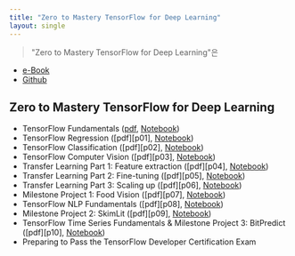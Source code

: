```yaml
---
title: "Zero to Mastery TensorFlow for Deep Learning"
layout: single
---
```


> "Zero to Mastery TensorFlow for Deep Learning"은 

* [e-Book](https://dev.mrdbourke.com/tensorflow-deep-learning/)
* [Github](https://github.com/mrdbourke/tensorflow-deep-learning)

## Zero to Mastery TensorFlow for Deep Learning
* TensorFlow Fundamentals ([pdf][p00], [Notebook][n00])
* TensorFlow Regression ([pdf][p01], [Notebook][n01])
* TensorFlow Classification ([pdf][p02], [Notebook][n02])
* TensorFlow Computer Vision ([pdf][p03], [Notebook][n03])
* Transfer Learning Part 1: Feature extraction ([pdf][p04], [Notebook][n04])
* Transfer Learning Part 2: Fine-tuning ([pdf][p05], [Notebook][n05])
* Transfer Learning Part 3: Scaling up ([pdf][p06], [Notebook][n06])
* Milestone Project 1: Food Vision ([pdf][p07], [Notebook][n07])
* TensorFlow NLP Fundamentals ([pdf][p08], [Notebook][n08])
* Milestone Project 2: SkimLit ([pdf][p09], [Notebook][n09])
* TensorFlow Time Series Fundamentals & Milestone Project 3: BitPredict ([pdf][p10], [Notebook][n10])
* Preparing to Pass the TensorFlow Developer Certification Exam

[p00]: https://drive.google.com/drive/u/0/folders/1yYLoZartN0nRMLBGaaDFchUnPHQFy71C

[n00]: https://colab.research.google.com/drive/1xUAAyct33bIluUdmzmmrKeqcWvz06izK
[n01]: https://colab.research.google.com/drive/1xV71EvoCudN3owTMH4xB_HIi1l7P8TNK
[n02]: https://colab.research.google.com/drive/1xVExKs0RI6vgCnojRCy475TJESy5vWEO
[n03]: https://colab.research.google.com/drive/1xZp5oXsPEwUxXEoa8s45A-b7kc9Z8eGk
[n04]: https://colab.research.google.com/drive/1xWcDZ0Stccxd24RVc_NWYa749WwEAsjM
[n05]: https://colab.research.google.com/drive/1xVdbC0t-lri4v_9rTZy_oGV_R6FmQB0F
[n06]: https://colab.research.google.com/drive/1xdjKu7DJjyP3CRx3Dio-v4VpR32WqBEC
[n07]: https://colab.research.google.com/drive/1xa1PzUx9Vo8BipmfBwGwoKmgc0zJyP3D
[n08]: https://colab.research.google.com/drive/1xkxhfEH6cb38Yh6gG0C0xowEf56dkMaZ
[n09]: https://colab.research.google.com/drive/1xicfh8pH6n1CJ-SOzJ83NVmrpHubhfX_
[n10]: https://colab.research.google.com/drive/1xmuKIcx8GmO-tDHZ7miLjXcwzB4PmJPD
